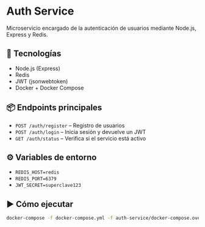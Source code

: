 # Auth Service

Microservicio encargado de la autenticación de usuarios mediante Node.js, Express y Redis.

## 🚀 Tecnologías

- Node.js (Express)
- Redis
- JWT (jsonwebtoken)
- Docker + Docker Compose

## 📦 Endpoints principales

- `POST /auth/register` – Registro de usuarios
- `POST /auth/login` – Inicia sesión y devuelve un JWT
- `GET /auth/status` – Verifica si el servicio está activo

## ⚙️ Variables de entorno

- `REDIS_HOST=redis`
- `REDIS_PORT=6379`
- `JWT_SECRET=superclave123`

## ▶️ Cómo ejecutar

```bash
docker-compose -f docker-compose.yml -f auth-service/docker-compose.override.yml up --build -d
```
